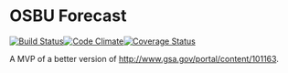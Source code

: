 # OSBU Forecast

[![Build Status](https://travis-ci.org/18F/osbu-forecast-api.svg?branch=master)](https://travis-ci.org/18F/osbu-forecast-api)[![Code Climate](https://codeclimate.com/github/18F/osbu-forecast-api/badges/gpa.svg)](https://codeclimate.com/github/18F/osbu-forecast-api)[![Coverage Status](https://coveralls.io/repos/18F/osbu-forecast-api/badge.svg?branch=master&service=github)](https://coveralls.io/github/18F/osbu-forecast-api?branch=master)

A MVP of a better version of http://www.gsa.gov/portal/content/101163.
